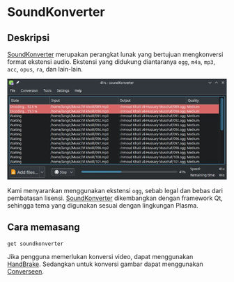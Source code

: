 # SoundKonverter

## Deskripsi

[SoundKonverter] merupakan perangkat lunak yang bertujuan mengkonversi format ekstensi audio. Ekstensi yang didukung diantaranya `ogg`, `m4a`, `mp3`, `acc`, `opus`, `ra`, dan lain-lain.

![SoundKonverter LangitKetujuh OS](../../media/image/soundkonverter-langitketujuh-id.webp)

Kami menyarankan menggunakan ekstensi `ogg`, sebab legal dan bebas dari pembatasan lisensi. [SoundKonverter] dikembangkan dengan framework Qt, sehingga tema yang digunakan sesuai dengan lingkungan Plasma.

## Cara memasang

```
get soundkonverter
```

Jika pengguna memerlukan konversi video, dapat menggunakan [HandBrake]. Sedangkan untuk konversi gambar dapat menggunakan [Converseen].

[SoundKonverter]:https://github.com/dfaust/soundkonverter
[HandBrake]:../video/handbrake.md
[Converseen]:../grafis/converseen.md
